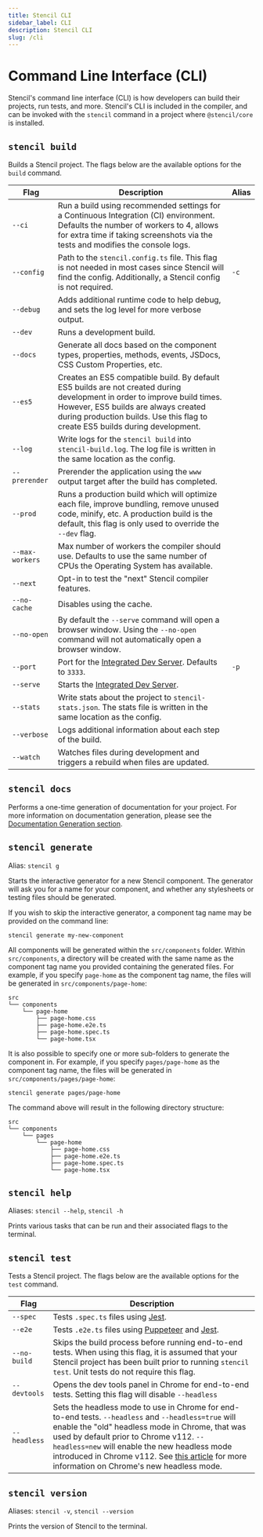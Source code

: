 ```yaml
---
title: Stencil CLI
sidebar_label: CLI
description: Stencil CLI
slug: /cli
---
```


# Command Line Interface (CLI)

Stencil's command line interface (CLI) is how developers can build their projects, run tests, and more.
Stencil's CLI is included in the compiler, and can be invoked with the `stencil` command in a project where `@stencil/core` is installed.

## `stencil build`

Builds a Stencil project. The flags below are the available options for the `build` command.

| Flag | Description | Alias |
|------|-------------|-------|
| `--ci` | Run a build using recommended settings for a Continuous Integration (CI) environment. Defaults the number of workers to 4, allows for extra time if taking screenshots via the tests and modifies the console logs. | |
| `--config` | Path to the `stencil.config.ts` file. This flag is not needed in most cases since Stencil will find the config. Additionally, a Stencil config is not required. | `-c` |
| `--debug` | Adds additional runtime code to help debug, and sets the log level for more verbose output. | |
| `--dev` | Runs a development build. | |
| `--docs` | Generate all docs based on the component types, properties, methods, events, JSDocs, CSS Custom Properties, etc. | |
| `--es5` | Creates an ES5 compatible build. By default ES5 builds are not created during development in order to improve build times. However, ES5 builds are always created during production builds. Use this flag to create ES5 builds during development. | |
| `--log` | Write logs for the `stencil build` into `stencil-build.log`. The log file is written in the same location as the config. | |
| `--prerender` | Prerender the application using the `www` output target after the build has completed. | |
| `--prod` | Runs a production build which will optimize each file, improve bundling, remove unused code, minify, etc. A production build is the default, this flag is only used to override the `--dev` flag. | |
| `--max-workers` | Max number of workers the compiler should use. Defaults to use the same number of CPUs the Operating System has available. | |
| `--next` | Opt-in to test the "next" Stencil compiler features. | |
| `--no-cache` | Disables using the cache. | |
| `--no-open` | By default the `--serve` command will open a browser window. Using the `--no-open` command will not automatically open a browser window. | |
| `--port` | Port for the [Integrated Dev Server](./dev-server.md). Defaults to `3333`. | `-p` |
| `--serve` | Starts the [Integrated Dev Server](./dev-server.md). | |
| `--stats` | Write stats about the project to `stencil-stats.json`. The stats file is written in the same location as the config. | |
| `--verbose` | Logs additional information about each step of the build. | |
| `--watch` | Watches files during development and triggers a rebuild when files are updated. | |

## `stencil docs`

Performs a one-time generation of documentation for your project.
For more information on documentation generation, please see the [Documentation Generation section](../documentation-generation/01-overview.md).

## `stencil generate`

Alias: `stencil g`

Starts the interactive generator for a new Stencil component.
The generator will ask you for a name for your component, and whether any stylesheets or testing files should be generated.

If you wish to skip the interactive generator, a component tag name may be provided on the command line:
```shell
stencil generate my-new-component
```

All components will be generated within the `src/components` folder.
Within `src/components`, a directory will be created with the same name as the component tag name you provided containing the generated files.
For example, if you specify `page-home` as the component tag name, the files will be generated in `src/components/page-home`:
```plain
src
└── components
    └── page-home
        ├── page-home.css
        ├── page-home.e2e.ts
        ├── page-home.spec.ts
        └── page-home.tsx
```

It is also possible to specify one or more sub-folders to generate the component in.
For example, if you specify `pages/page-home` as the component tag name, the files will be generated in `src/components/pages/page-home`:
```shell
stencil generate pages/page-home
```
The command above will result in the following directory structure:
```plain
src
└── components
    └── pages
        └── page-home
            ├── page-home.css
            ├── page-home.e2e.ts
            ├── page-home.spec.ts
            └── page-home.tsx
```

## `stencil help`

Aliases: `stencil --help`, `stencil -h`

Prints various tasks that can be run and their associated flags to the terminal.

## `stencil test`

Tests a Stencil project. The flags below are the available options for the `test` command.

| Flag | Description |
|------|-------------|
| `--spec` | Tests `.spec.ts` files using [Jest](https://jestjs.io/). |
| `--e2e` | Tests `.e2e.ts` files using [Puppeteer](https://developers.google.com/web/tools/puppeteer) and [Jest](https://jestjs.io/). |
| `--no-build` | Skips the build process before running end-to-end tests. When using this flag, it is assumed that your Stencil project has been built prior to running `stencil test`. Unit tests do not require this flag. |
| `--devtools` | Opens the dev tools panel in Chrome for end-to-end tests. Setting this flag will disable `--headless` |
| `--headless` | Sets the headless mode to use in Chrome for end-to-end tests. `--headless` and `--headless=true` will enable the "old" headless mode in Chrome, that was used by default prior to Chrome v112. `--headless=new` will enable the new headless mode introduced in Chrome v112. See [this article](https://developer.chrome.com/articles/new-headless/) for more information on Chrome's new headless mode. |

## `stencil version`

Aliases: `stencil -v`, `stencil --version`

Prints the version of Stencil to the terminal.
